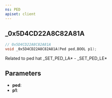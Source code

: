 ```yaml
---
ns: PED
apiset: client
---
```

## _0x5D4CD22A8C82A81A

```c
// 0x5D4CD22A8C82A81A
void _0x5D4CD22A8C82A81A(Ped ped,BOOL p1);
```

Related to ped hat
_SET_PED_LA* - _SET_PED_LE*

## Parameters
* **ped**:
* **p1**:



